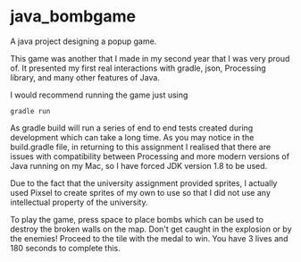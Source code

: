 # java_bombgame
A java project designing a popup game. 

This game was another that I made in my second year that I was very proud of. It presented my first real interactions with gradle, json, Processing library, and many other features of Java. 

I would recommend running the game just using 
```
gradle run
```
As gradle build will run a series of end to end tests created during development which can take a long time. As you may notice in the build.gradle file, in returning to this assignment I realised that there are issues with compatibility between Processing and more modern versions of Java running on my Mac, so I have forced JDK version 1.8 to be used. 

Due to the fact that the university assignment provided sprites, I actually used Pixsel to create sprites of my own to use so that I did not use any intellectual property of the university.

To play the game, press space to place bombs which can be used to destroy the broken walls on the map. Don't get caught in the explosion or by the enemies! Proceed to the tile with the medal to win. You have 3 lives and 180 seconds to complete this. 

